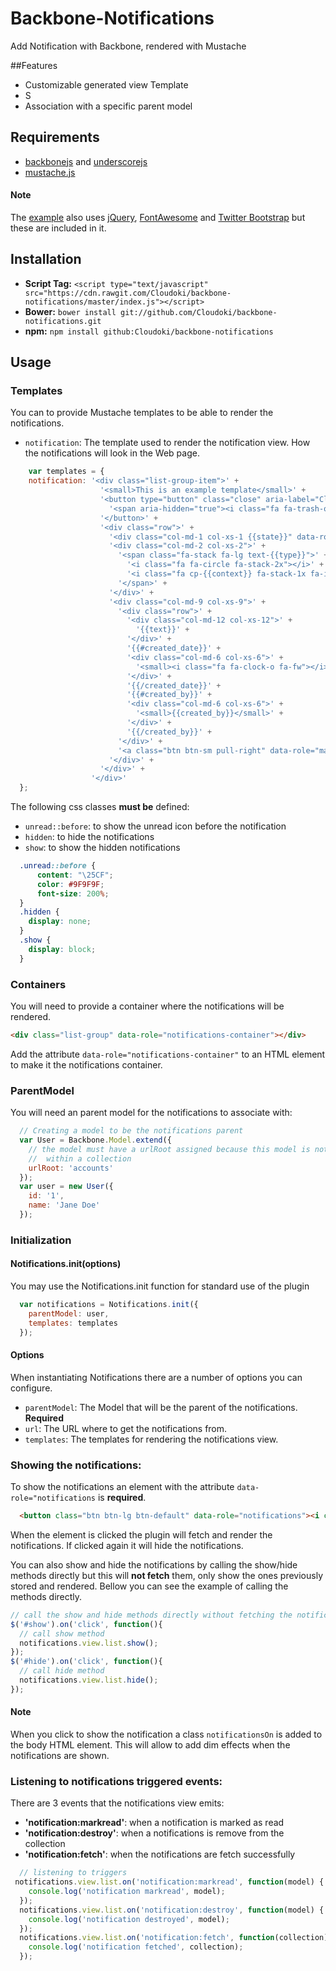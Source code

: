 # Backbone-Notifications

Add Notification with Backbone, rendered with Mustache

##Features

- Customizable generated view Template
- S
- Association with a specific parent model

## Requirements

- [backbonejs](http://backbonejs.org/) and [underscorejs](http://underscorejs.org/)
- [mustache.js](https://github.com/janl/mustache.js)

#### Note
The [example](https://github.com/Cloudoki/backbone-notifications/tree/master/examples/notifications) also uses [jQuery](https://jquery.com/), [FontAwesome](http://fortawesome.github.io/Font-Awesome/) and [Twitter Bootstrap](http://getbootstrap.com/) but these are included in it.

## Installation

- **Script Tag:** `<script type="text/javascript" src="https://cdn.rawgit.com/Cloudoki/backbone-notifications/master/index.js"></script>`
- **Bower:** `bower install git://github.com/Cloudoki/backbone-notifications.git`
- **npm:** `npm install github:Cloudoki/backbone-notifications`

##  Usage

### Templates

You can to provide Mustache templates to be able to render the notifications.
- `notification`: The template used to render the notification view. How the notifications will look in the Web page.

```javascript
    var templates = {
    notification: '<div class="list-group-item">' +
                    '<small>This is an example template</small>' +
                    '<button type="button" class="close" aria-label="Close">' +
                      '<span aria-hidden="true"><i class="fa fa-trash-o"></i></span>' +
                    '</button>' +
                    '<div class="row">' +
                      '<div class="col-md-1 col-xs-1 {{state}}" data-role="state"></div>' +
                      '<div class="col-md-2 col-xs-2">' +
                        '<span class="fa-stack fa-lg text-{{type}}">' +
                          '<i class="fa fa-circle fa-stack-2x"></i>' +
                          '<i class="fa cp-{{context}} fa-stack-1x fa-inverse"></i>' +
                        '</span>' +
                      '</div>' +
                      '<div class="col-md-9 col-xs-9">' +
                        '<div class="row">' +
                          '<div class="col-md-12 col-xs-12">' +
                            '{{text}}' +
                          '</div>' +
                          '{{#created_date}}' +
                          '<div class="col-md-6 col-xs-6">' +
                            '<small><i class="fa fa-clock-o fa-fw"></i>{{created_date}}</small>' +
                          '</div>' +
                          '{{/created_date}}' +
                          '{{#created_by}}' +
                          '<div class="col-md-6 col-xs-6">' +
                            '<small>{{created_by}}</small>' +
                          '</div>' +
                          '{{/created_by}}' +
                        '</div>' +
                        '<a class="btn btn-sm pull-right" data-role="markread">mark as read</a>' +
                      '</div>' +
                    '</div>' +
                  '</div>'
  };
```

The following css classes **must be** defined:
- `unread::before`: to show the unread icon before the notification
- `hidden`: to hide the notifications
- `show`: to show the hidden notifications

```css
  .unread::before {
      content: "\25CF";
      color: #9F9F9F;
      font-size: 200%;
  }
  .hidden {
    display: none;
  }
  .show {
    display: block;
  }
```

### Containers

You will need to provide a container where the notifications will be rendered.

```html
<div class="list-group" data-role="notifications-container"></div>
```

Add the attribute `data-role="notifications-container"` to an HTML element to make it the notifications container.

### ParentModel

You will need an parent model for the notifications to associate with:

```javascript
  // Creating a model to be the notifications parent
  var User = Backbone.Model.extend({
    // the model must have a urlRoot assigned because this model is not
    //  within a collection
    urlRoot: 'accounts'
  });
  var user = new User({
    id: '1',
    name: 'Jane Doe'
  });
```

### Initialization

#### Notifications.init(options)

You may use the Notifications.init function for standard use of the plugin

```javascript
  var notifications = Notifications.init({
    parentModel: user,
    templates: templates
  });
```

#### Options

When instantiating Notifications there are a number of options you can configure.
- `parentModel`: The Model that will be the parent of the notifications. **Required**
- `url`: The URL where to get the notifications from.
- `templates`: The templates for rendering the notifications view.

### Showing the notifications:

To show the notifications an element with the attribute `data-role="notifications` is **required**.

```html
  <button class="btn btn-lg btn-default" data-role="notifications"><i class="fa fa-bell"></i></button>
```
When the element is clicked the plugin will fetch and render the notifications. If clicked again it will hide the notifications.

You can also show and hide the notifications by calling the show/hide methods directly but this will **not fetch** them, only show the ones previously stored and rendered.
Bellow you can see the example of calling the methods directly.

```javascript
// call the show and hide methods directly without fetching the notifications
$('#show').on('click', function(){
  // call show method
  notifications.view.list.show();
});
$('#hide').on('click', function(){
  // call hide method
  notifications.view.list.hide();
});
```

#### Note
When you click to show the notification a class ```notificationsOn``` is added to the body HTML element. This will allow to add dim effects when the notifications are shown.

### Listening to notifications triggered events:

There are 3 events that the notifications view emits:
- **'notification:markread'**: when a notification is marked as read
- **'notification:destroy'**: when a notifications is remove from the collection
- **'notification:fetch'**: when the notifications are fetch successfully

```javascript
  // listening to triggers
 notifications.view.list.on('notification:markread', function(model) {
    console.log('notification markread', model);
  });
  notifications.view.list.on('notification:destroy', function(model) {
    console.log('notification destroyed', model);
  });
  notifications.view.list.on('notification:fetch', function(collection) {
    console.log('notification fetched', collection);
  });
```
